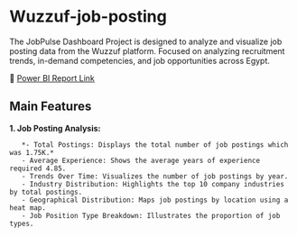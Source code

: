 # Wuzzuf-job-posting
The JobPulse Dashboard Project is designed to analyze and visualize job posting data from the Wuzzuf platform. Focused on analyzing recruitment trends, in-demand competencies, and job opportunities across Egypt.

🔗 [Power BI Report Link](https://app.powerbi.com/view?r=eyJrIjoiNzg4YzM5ZTYtZjVjYS00OWY2LTk2OGEtNjk0OWUxYWVmMjk5IiwidCI6Ijk1Y2Q0NmVkLTYwMzktNDczOC04NTA3LWQ0ODYxNjBkZWIyZSJ9)

## Main Features
 **1. Job Posting Analysis:**
 
       *- Total Postings: Displays the total number of job postings which was 1.75K.*
       - Average Experience: Shows the average years of experience required 4.85.
       - Trends Over Time: Visualizes the number of job postings by year. 
       - Industry Distribution: Highlights the top 10 company industries by total postings.
       - Geographical Distribution: Maps job postings by location using a heat map.
       - Job Position Type Breakdown: Illustrates the proportion of job types. 





